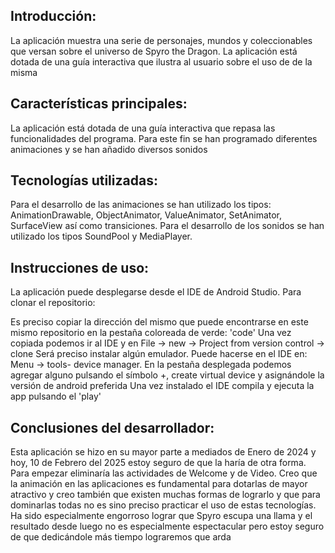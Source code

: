 ## Introducción: 
La aplicación muestra una serie de personajes, mundos y coleccionables que versan sobre el universo de Spyro the Dragon. La aplicación está dotada de una guía interactiva que ilustra al usuario sobre el uso
de de la misma

## Características principales: 
La aplicación está dotada de una guía interactiva que repasa las funcionalidades del programa. Para este fin se han programado diferentes animaciones y se han añadido diversos sonidos

## Tecnologías utilizadas: 
Para el desarrollo de las animaciones se han utilizado los tipos: AnimationDrawable, ObjectAnimator, ValueAnimator, SetAnimator, SurfaceView así como transiciones. Para el desarrollo de los sonidos se han utilizado los
tipos SoundPool y MediaPlayer. 

## Instrucciones de uso: 
La aplicación puede desplegarse desde el IDE de Android Studio. Para clonar el repositorio:

Es preciso copiar la dirección del mismo que puede encontrarse en este mismo repositorio en la pestaña coloreada de verde: 'code'
Una vez copiada podemos ir al IDE y en File -> new -> Project from version control -> clone
Será preciso instalar algún emulador. Puede hacerse en el IDE en: Menu -> tools- device manager. En la pestaña desplegada podemos agregar alguno pulsando el símbolo +, create virtual device y asignándole la versión de android preferida
Una vez instalado el IDE compila y ejecuta la app pulsando el 'play'

## Conclusiones del desarrollador: 
Esta aplicación se hizo en su mayor  parte a mediados de Enero de 2024 y hoy, 10 de Febrero del 2025 estoy seguro de que la haría de otra forma. Para empezar eliminaría las actividades de Welcome y de Video. 
Creo que la animación en las aplicaciones es fundamental para dotarlas de mayor atractivo y creo también que existen muchas formas de lograrlo y que para dominarlas todas no es sino preciso practicar el uso 
de estas tecnologías. Ha sido especialmente engorroso lograr que Spyro escupa una llama y el resultado desde luego no es especialmente espectacular pero estoy seguro de que dedicándole más tiempo lograremos 
que arda

